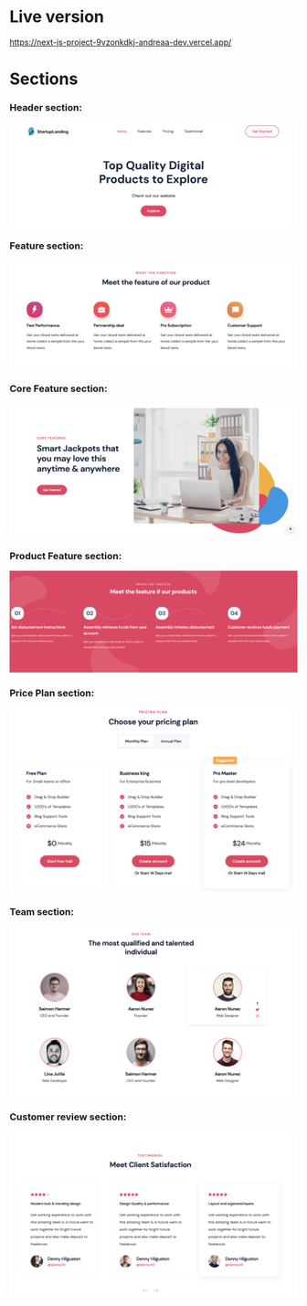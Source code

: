 # Live version

https://next-js-project-9vzonkdkj-andreaa-dev.vercel.app/

# Sections

### Header section:

<img src= "header.png">

### Feature section:

<img src= "feature.png">

### Core Feature section:

<img src= "core-feature.png">

### Product Feature section:

<img src= "product-feature.png">

### Price Plan section:

<img src= "pricing-plan.png">

### Team section:

<img src= "team.png">

### Customer review section:

<img src= "review.png">
